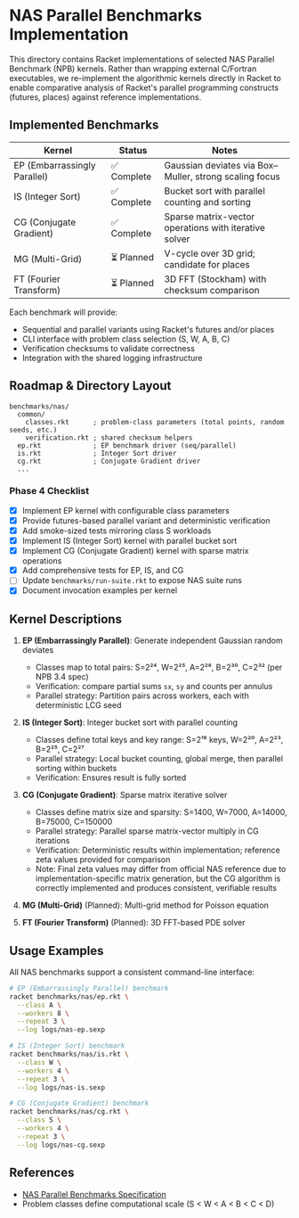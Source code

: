 # NAS Parallel Benchmarks Implementation

This directory contains Racket implementations of selected NAS Parallel Benchmark (NPB) kernels. Rather than wrapping external C/Fortran executables, we re-implement the algorithmic kernels directly in Racket to enable comparative analysis of Racket's parallel programming constructs (futures, places) against reference implementations.

## Implemented Benchmarks

| Kernel | Status | Notes |
| ------ | ------ | ----- |
| EP (Embarrassingly Parallel) | ✅ Complete | Gaussian deviates via Box–Muller, strong scaling focus |
| IS (Integer Sort) | ✅ Complete | Bucket sort with parallel counting and sorting |
| CG (Conjugate Gradient) | ✅ Complete | Sparse matrix-vector operations with iterative solver |
| MG (Multi-Grid) | ⏳ Planned | V-cycle over 3D grid; candidate for places |
| FT (Fourier Transform) | ⏳ Planned | 3D FFT (Stockham) with checksum comparison |

Each benchmark will provide:
- Sequential and parallel variants using Racket's futures and/or places
- CLI interface with problem class selection (S, W, A, B, C)
- Verification checksums to validate correctness
- Integration with the shared logging infrastructure

## Roadmap & Directory Layout

```
benchmarks/nas/
  common/
    classes.rkt      ; problem-class parameters (total points, random seeds, etc.)
    verification.rkt ; shared checksum helpers
  ep.rkt             ; EP benchmark driver (seq/parallel)
  is.rkt             ; Integer Sort driver
  cg.rkt             ; Conjugate Gradient driver
  ...
```

### Phase 4 Checklist

- [x] Implement EP kernel with configurable class parameters
- [x] Provide futures-based parallel variant and deterministic verification
- [x] Add smoke-sized tests mirroring class S workloads
- [x] Implement IS (Integer Sort) kernel with parallel bucket sort
- [x] Implement CG (Conjugate Gradient) kernel with sparse matrix operations
- [x] Add comprehensive tests for EP, IS, and CG
- [ ] Update `benchmarks/run-suite.rkt` to expose NAS suite runs
- [x] Document invocation examples per kernel

## Kernel Descriptions

1. **EP (Embarrassingly Parallel)**: Generate independent Gaussian random deviates
   - Classes map to total pairs: S=2²⁴, W=2²⁵, A=2²⁸, B=2³⁰, C=2³² (per NPB 3.4 spec)
   - Verification: compare partial sums `sx`, `sy` and counts per annulus
   - Parallel strategy: Partition pairs across workers, each with deterministic LCG seed

2. **IS (Integer Sort)**: Integer bucket sort with parallel counting
   - Classes define total keys and key range: S=2¹⁶ keys, W=2²⁰, A=2²³, B=2²⁵, C=2²⁷
   - Parallel strategy: Local bucket counting, global merge, then parallel sorting within buckets
   - Verification: Ensures result is fully sorted

3. **CG (Conjugate Gradient)**: Sparse matrix iterative solver
   - Classes define matrix size and sparsity: S=1400, W=7000, A=14000, B=75000, C=150000
   - Parallel strategy: Parallel sparse matrix-vector multiply in CG iterations
   - Verification: Deterministic results within implementation; reference zeta values provided for comparison
   - Note: Final zeta values may differ from official NAS reference due to implementation-specific matrix generation, but the CG algorithm is correctly implemented and produces consistent, verifiable results

4. **MG (Multi-Grid)** (Planned): Multi-grid method for Poisson equation
5. **FT (Fourier Transform)** (Planned): 3D FFT-based PDE solver

## Usage Examples

All NAS benchmarks support a consistent command-line interface:

```bash
# EP (Embarrassingly Parallel) benchmark
racket benchmarks/nas/ep.rkt \
  --class A \
  --workers 8 \
  --repeat 3 \
  --log logs/nas-ep.sexp

# IS (Integer Sort) benchmark
racket benchmarks/nas/is.rkt \
  --class W \
  --workers 4 \
  --repeat 3 \
  --log logs/nas-is.sexp

# CG (Conjugate Gradient) benchmark
racket benchmarks/nas/cg.rkt \
  --class S \
  --workers 4 \
  --repeat 3 \
  --log logs/nas-cg.sexp
```

## References

- [NAS Parallel Benchmarks Specification](https://www.nas.nasa.gov/software/npb.html)
- Problem classes define computational scale (S < W < A < B < C < D)

